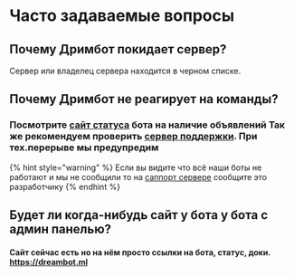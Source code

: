 # Часто задаваемые вопросы

## **Почему Дримбот покидает сервер?**

Сервер или владелец сервера находится в черном списке.

## **Почему Дримбот не реагирует на команды?**  <a id="pochemu-rinona-ne-reagiruet-na-komandy"></a>



### Посмотрите [сайт статуса](https://status.dreambot.ml/) бота на наличие объявлений Так же рекомендуем проверить [сервер по](https://discord.gg/uX8PdJX)[ддержки](https://discord.gg/uX8PdJX). При тех.перерыве мы предупредим <a id="2-6-2"></a>

{% hint style="warning" %}
Если вы видите что всё наши боты не работают и мы не сообщили то на [саппорт сервере](https://discord.gg/tp8Mytu) сообщите это разработчику
{% endhint %}

## Будет ли когда-нибудь сайт у бота у бота с админ панелью?

#### Сайт сейчас есть но на нём просто ссылки на бота, статус, доки. https://dreambot.ml

